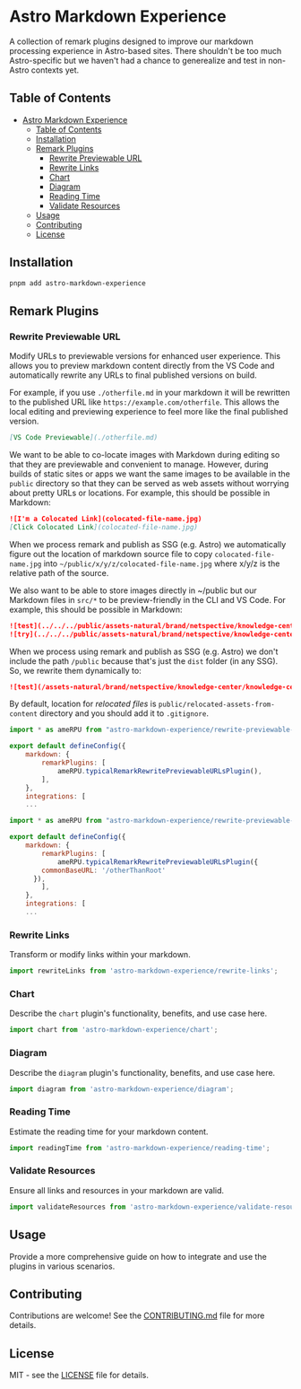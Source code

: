 # Astro Markdown Experience

A collection of remark plugins designed to improve our markdown processing experience in Astro-based sites. There shouldn't be too much Astro-specific but we haven't had a chance to generealize and test in non-Astro contexts yet.

## Table of Contents

- [Astro Markdown Experience](#astro-markdown-experience)
  - [Table of Contents](#table-of-contents)
  - [Installation](#installation)
  - [Remark Plugins](#remark-plugins)
    - [Rewrite Previewable URL](#rewrite-previewable-url)
    - [Rewrite Links](#rewrite-links)
    - [Chart](#chart)
    - [Diagram](#diagram)
    - [Reading Time](#reading-time)
    - [Validate Resources](#validate-resources)
  - [Usage](#usage)
  - [Contributing](#contributing)
  - [License](#license)

## Installation

```bash
pnpm add astro-markdown-experience
```

## Remark Plugins

### Rewrite Previewable URL

Modify URLs to previewable versions for enhanced user experience. This allows
you to preview markdown content directly from the VS Code and automatically
rewrite any URLs to final published versions on build.

For example, if you use `./otherfile.md` in your markdown it will be rewritten
to the published URL like `https://example.com/otherfile`. This allows the local
editing and previewing experience to feel more like the final published version.

```markdown
[VS Code Previewable](./otherfile.md)
```

We want to be able to co-locate images with Markdown during editing so that
they are previewable and convenient to manage. However, during builds of
static sites or apps we want the same images to be available in the `public`
directory so that they can be served as web assets without worrying about
pretty URLs or locations. For example, this should be possible in Markdown:

```markdown
![I'm a Colocated Link](colocated-file-name.jpg)
[Click Colocated Link](colocated-file-name.jpg)
```

When we process remark and publish as SSG (e.g. Astro) we automatically figure
out the location of markdown source file to copy `colocated-file-name.jpg`
into `~/public/x/y/z/colocated-file-name.jpg` where x/y/z is the relative
path of the source.

We also want to be able to store images directly in ~/public but our Markdown
files in `src/*` to be preview-friendly in the CLI and VS Code. For example,
this should be possible in Markdown:

```markdown
![test](../../../public/assets-natural/brand/netspective/knowledge-center/knowledge-center-logo-full-161x35.png)
![try](../../../public/assets-natural/brand/netspective/knowledge-center/knowledge-center-logo-full-161x35.png)
```

When we process using remark and publish as SSG (e.g. Astro) we don't include
the path `/public` because that's just the `dist` folder (in any SSG). So, we
rewrite them dynamically to:

```markdown
![test](/assets-natural/brand/netspective/knowledge-center/knowledge-center-logo-full-161x35.png)
```

By default, location for _relocated files_ is `public/relocated-assets-from-content` 
directory and you should add it to `.gitignore`.

```javascript
import * as ameRPU from "astro-markdown-experience/rewrite-previewable-url";

export default defineConfig({
	markdown: {
		remarkPlugins: [
			ameRPU.typicalRemarkRewritePreviewableURLsPlugin(),
		],
	},
	integrations: [
    ...
```

```javascript
import * as ameRPU from "astro-markdown-experience/rewrite-previewable-url";

export default defineConfig({
	markdown: {
		remarkPlugins: [
			ameRPU.typicalRemarkRewritePreviewableURLsPlugin({
        commonBaseURL: '/otherThanRoot'
      }),
		],
	},
	integrations: [
    ...
```

### Rewrite Links

Transform or modify links within your markdown.

```javascript
import rewriteLinks from 'astro-markdown-experience/rewrite-links';
```

### Chart

Describe the `chart` plugin's functionality, benefits, and use case here.

```javascript
import chart from 'astro-markdown-experience/chart';
```

### Diagram

Describe the `diagram` plugin's functionality, benefits, and use case here.

```javascript
import diagram from 'astro-markdown-experience/diagram';
```

### Reading Time

Estimate the reading time for your markdown content.

```javascript
import readingTime from 'astro-markdown-experience/reading-time';
```

### Validate Resources

Ensure all links and resources in your markdown are valid.

```javascript
import validateResources from 'astro-markdown-experience/validate-resources';
```

## Usage

Provide a more comprehensive guide on how to integrate and use the plugins in various scenarios.

## Contributing

Contributions are welcome! See the [CONTRIBUTING.md](./CONTRIBUTING.md) file for more details.

## License

MIT - see the [LICENSE](./LICENSE) file for details.


<!-- Security scan triggered at 2025-09-02 00:50:00 -->